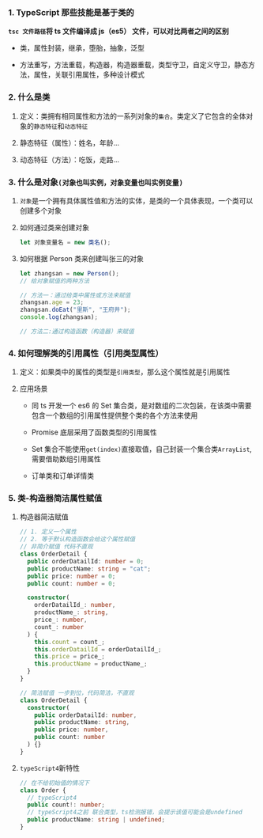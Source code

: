 ### 1. TypeScript 那些技能是基于类的

**`tsc 文件路径`将 ts 文件编译成 js（es5） 文件，可以对比两者之间的区别**

- 类，属性封装，继承，堕胎，抽象，泛型

- 方法重写，方法重载，构造器，构造器重载，类型守卫，自定义守卫，静态方法，属性，关联引用属性，多种设计模式

### 2. 什么是类

1. 定义：类拥有相同属性和方法的一系列对象的`集合`。类定义了它包含的全体对象的`静态特征`和`动态特征`

2. 静态特征（属性）：姓名，年龄...

3. 动态特征（方法）：吃饭，走路...

### 3. 什么是对象`(对象也叫实例，对象变量也叫实例变量)`

1. `对象`是一个拥有具体属性值和方法的实体，是类的一个具体表现，一个类可以创建多个对象

2. 如何通过类来创建对象

   ```javascript
   let 对象变量名 = new 类名();
   ```

3. 如何根据 Person 类来创建叫张三的对象

   ```javascript
   let zhangsan = new Person();
   // 给对象赋值的两种方法

   // 方法一：通过给类中属性或方法来赋值
   zhangsan.age = 23;
   zhangsan.doEat("里斯", "王府井");
   console.log(zhangsan);

   // 方法二:通过构造函数（构造器）来赋值
   ```

### 4. 如何理解类的引用属性（引用类型属性）

1. 定义：如果类中的属性的类型是`引用类型`，那么这个属性就是引用属性

2. 应用场景

   - 同 ts 开发一个 es6 的 Set 集合类，是对数组的二次包装，在该类中需要包含一个数组的引用属性提供整个类的各个方法来使用

   - Promise 底层采用了函数类型的引用属性

   - Set 集合不能使用`get(index)`直接取值，自己封装一个集合类`ArrayList`,需要借助数组引用属性

   - 订单类和订单详情类

### 5. 类-构造器简洁属性赋值

1. 构造器简洁赋值

   ```typescript
   // 1. 定义一个属性
   // 2. 等于默认构造函数会给这个属性赋值
   // 非简介赋值 代码不直观
   class OrderDetail {
     public orderDatailId: number = 0;
     public productName: string = "cat";
     public price: number = 0;
     public count: number = 0;

     constructor(
       orderDatailId_: number,
       productName_: string,
       price_: number,
       count_: number
     ) {
       this.count = count_;
       this.orderDatailId = orderDatailId_;
       this.price = price_;
       this.productName = productName_;
     }
   }

   // 简洁赋值 一步到位，代码简洁，不直观
   class OrderDetail {
     constructor(
       public orderDatailId: number,
       public productName: string,
       public price: number,
       public count: number
     ) {}
   }
   ```

2. `typeScript4`新特性

   ```typescript
   // 在不给初始值的情况下
   class Order {
     // typeScript4
     public count!: number;
     // typeScript4之前 联合类型，ts检测报错，会提示该值可能会是undefined
     public productName: string | undefined;
   }
   ```
